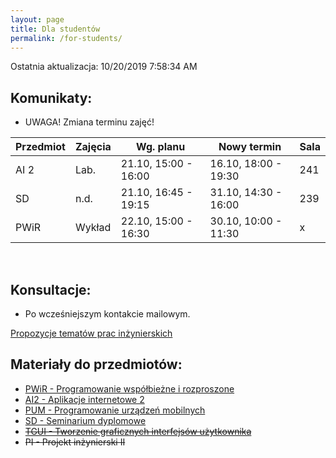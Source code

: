 ```yaml
---
layout: page
title: Dla studentów
permalink: /for-students/
---
```


<!--
&#x1F534; **Komunikaty:**
* ...
-->

Ostatnia aktualizacja: 10/20/2019 7:58:34 AM

## Komunikaty:

* UWAGA! Zmiana terminu zajęć!

| Przedmiot | Zajęcia  | Wg. planu             | Nowy termin          | Sala |
| --------- | -------- | --------------------- | -------------------- | ---- |
| AI 2      | Lab.     | 21.10, 15:00 - 16:00  | 16.10, 18:00 - 19:30 | 241  |
| SD        | n.d.     | 21.10, 16:45 - 19:15  | 31.10, 14:30 - 16:00 | 239  |
| PWiR      | Wykład   | 22.10, 15:00 - 16:30  | 30.10, 10:00 - 11:30 | x    |
<br>

## Konsultacje:

* Po wcześniejszym kontakcie mailowym.
<!-- * Wtorek, godz. 15:00 - 17:00, p. 353, B1 -->

[Propozycje tematów prac inżynierskich](topics2017)

## Materiały do przedmiotów:

* [PWiR - Programowanie współbieżne i rozproszone](pwir)
* [AI2 - Aplikacje internetowe 2](ai2)
* [PUM - Programowanie urządzeń mobilnych](um)
* [SD - Seminarium dyplomowe](sd)
* ~~[TGUI - Tworzenie graficznych interfejsów użytkownika](tgui)~~
* ~~PI - Projekt inżynierski II~~
